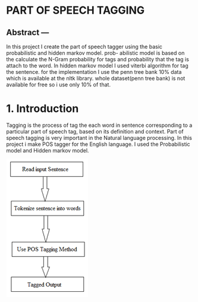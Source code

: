 # PART OF SPEECH TAGGING

## Abstract —

In this project I create the part of speech tagger
using the basic probabilistic and hidden markov model. prob-
abilistic model is based on the calculate the N-Gram probability
for tags and probability that the tag is attach to the word.
In hidden markov model I used viterbi algorithm for tag the
sentence. for the implementation I use the penn tree bank 10%
data which is available at the nltk library. whole dataset(penn
tree bank) is not available for free so i use only 10% of that.

# 1. Introduction

Tagging is the process of tag the each word in sentence
corresponding to a particular part of speech tag, based on
its definition and context.
Part of speech tagging is very important in the Natural
language processing. In this project i make POS tagger for
the English language. I used the Probabilistic model and
Hidden markov model.

![imagename](images/pos_tag.png) 

